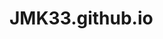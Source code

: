 # JMK33.github.io

<html lang=pl>
  <head>
    <meta charset="UTF-8">
  </head>
  <body>
    <header>
    </header>
    <nav>
    </nav>
  <section>
    
  </section>
    
  </body>
</html>

